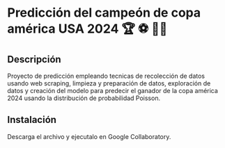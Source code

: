# Predicción del campeón de copa américa USA 2024 🏆 ⚽ 🏃🏻

## Descripción
Proyecto de predicción empleando tecnicas de recolección de datos usando web scraping, limpieza y preparación de datos, exploración de datos y creación del modelo para predecir el ganador de la copa américa 2024 usando la distribución de probabilidad Poisson.

## Instalación
Descarga el archivo y ejecutalo en Google Collaboratory.
